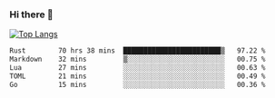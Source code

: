 ### Hi there 👋

<!--
**3Xpl0it3r/3Xpl0it3r** is a ✨ _special_ ✨ repository because its `README.md` (this file) appears on your GitHub profile.

Here are some ideas to get you started:

- 🔭 I’m currently working on ...
- 🌱 I’m currently learning ...
- 👯 I’m looking to collaborate on ...
- 🤔 I’m looking for help with ...
- 💬 Ask me about ...
- 📫 How to reach me: ...
- 😄 Pronouns: ...
- ⚡ Fun fact: ...
-->


[![Top Langs](https://github-readme-stats.vercel.app/api/top-langs/?username=3Xpl0it3r&layout=compact)](https://github.com/3Xpl0it3r/3Xpl0it3r)

<!--START_SECTION:waka-->

```txt
Rust        70 hrs 38 mins  ████████████████████████▒   97.22 %
Markdown    32 mins         ▒░░░░░░░░░░░░░░░░░░░░░░░░   00.75 %
Lua         27 mins         ░░░░░░░░░░░░░░░░░░░░░░░░░   00.63 %
TOML        21 mins         ░░░░░░░░░░░░░░░░░░░░░░░░░   00.49 %
Go          15 mins         ░░░░░░░░░░░░░░░░░░░░░░░░░   00.36 %
```

<!--END_SECTION:waka-->
